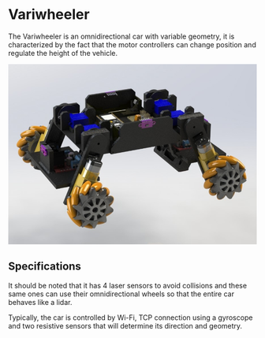 # Variwheeler

The Variwheeler is an omnidirectional car with variable geometry, it is characterized by the fact that the motor controllers can change position and regulate the height of the vehicle.

![](https://github.com/Inderlard/Variwheeler/blob/main/Media/Variwheeler.JPG?raw=true)

## Specifications

It should be noted that it has 4 laser sensors to avoid collisions and these same ones can use their omnidirectional wheels so that the entire car behaves like a lidar.

Typically, the car is controlled by Wi-Fi, TCP connection using a gyroscope and two resistive sensors that will determine its direction and geometry.
